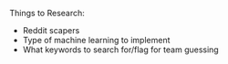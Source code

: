 Things to Research:
* Reddit scapers
* Type of machine learning to implement
* What keywords to search for/flag for team guessing
